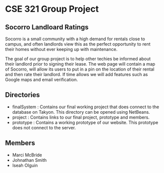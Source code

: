 # CSE 321 Group Project 
## Socorro Landloard Ratings 

Socorro is a small community with a high demand for rentals close to campus, and often landlords view this as the perfect opportunity to rent their homes without ever keeping up with maintenance.

The goal of our group project is to help other techies be informed about their landlord prior to signing their lease. The web page will contain a map of Socorro, will allow its users to put in a pin on the location of their rental and then rate their landlord. If time allows we will add features such as Google maps and email verification.

## Directories 
* finalSystem : Contains our final working project that does connect to the database on Takyon. This directory can be opened using NetBeans.
* project : Contains links to our final project, prototype and members.
* prototype : Contains a working prototype of our website. This prototype does not  connect to the server.

## Members 
* Marci McBride
* Johnathan Smith
* Iseah Olguin
